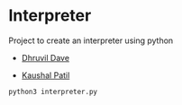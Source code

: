 # Interpreter

Project to create an interpreter using python

- [Dhruvil Dave](https://github.com/dhruvildave)

- [Kaushal Patil](https://github.com/Kaushal1011)

```bash
python3 interpreter.py
```
